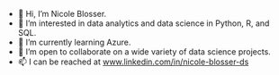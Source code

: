 - 👋 Hi, I’m Nicole Blosser.
- 👀 I’m interested in data analytics and data science in Python, R, and SQL.
- 🌱 I’m currently learning Azure.
- 💞️ I’m open to collaborate on a wide variety of data science projects.
- 📫 I can be reached at www.linkedin.com/in/nicole-blosser-ds



<!---
nblosser/nblosser is a ✨ special ✨ repository because its `README.md` (this file) appears on your GitHub profile.
You can click the Preview link to take a look at your changes.
--->
